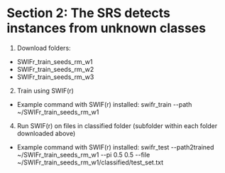 # Section 2: The SRS detects instances from unknown classes

1. Download folders: 
  * SWIFr_train_seeds_rm_w1
  * SWIFr_train_seeds_rm_w2
  * SWIFr_train_seeds_rm_w3
2. Train using SWIF(r)
  * Example command with SWIF(r) installed: swifr_train --path ~/SWIFr_train_seeds_rm_w1
4. Run SWIF(r) on files in classified folder (subfolder within each folder downloaded above)
  * Example command with SWIF(r) installed: swifr_test --path2trained ~/SWIFr_train_seeds_rm_w1 --pi 0.5 0.5 --file ~/SWIFr_train_seeds_rm_w1/classified/test_set.txt



